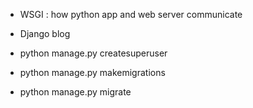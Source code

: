 - WSGI : how python app and web server communicate

- Django blog
- python manage.py createsuperuser
- python manage.py makemigrations
- python manage.py migrate

